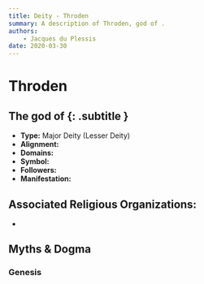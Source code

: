 ```yaml
---
title: Deity - Throden
summary: A description of Throden, god of .
authors:
    - Jacques du Plessis
date: 2020-03-30
---
```

# Throden
## The god of  {: .subtitle }

* **Type:** Major Deity (Lesser Deity)
* **Alignment:** 
* **Domains:** 
* **Symbol:** 
* **Followers:** 
* **Manifestation:**  

## Associated Religious Organizations:
* 

## Myths & Dogma
### Genesis